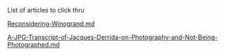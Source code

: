 List of articles to click thru

[Reconsidering-Winogrand.md](Reconsidering-Winogrand.md)

[A-JPG-Transcript-of-Jacques-Derrida-on-Photography-and-Not-Being-Photographed.md](A-JPG-Transcript-of-Jacques-Derrida-on-Photography-and-Not-Being-Photographed.md)
